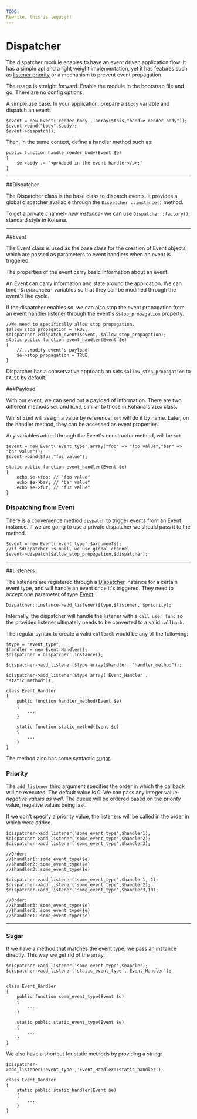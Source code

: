 ```yaml
---
TODO:
Rewrite, this is legacy!!
---
```


# Dispatcher

The dispatcher module enables to have an event driven application flow.
It has a simple api and a light weight implementation, yet it has features such as [listener priority](core/listeners#priority) or a mechanism to prevent event propagation.

The usage is straight forward. Enable the module in the bootstrap file and go. There are no config options.  

A simple use case. In your application, prepare a `$body` variable and dispatch an event:

    $event = new Event('render_body', array($this,"handle_render_body"));
    $event->bind("body",$body);
    $event->dispatch();
    
Then, in the same context, define a handler method such as:

    public function handle_render_body(Event $e)
    {
        $e->body .= "<p>Added in the event handler</p>;"
    }

---

##Dispatcher

The Dispatcher class is the base class to dispatch events. It provides a global dispatcher available through the `Dispatcher ::instance()` method.

To get a private channel- _new instance_- we can use `Dispatcher::factory()`, standard style in Kohana.

---

##Event

The Event class is used as the base class for the creation of Event objects, which are passed as parameters to event handlers when an event is triggered.

The properties of the event carry basic information about an event.

An Event can carry information and state around the application. We can bind- _&referenced_- variables so that they can be modified through the event's live cycle.

If the dispatcher enables so, we can also stop the event propagation from an event handler [listener](core/listeners) through the event's `$stop_propagation` property.

    //We need to specifically allow stop propagation.
    $allow_stop_propagation = TRUE;
    $dispatcher->dispatch_event($event, $allow_stop_propagation);
    static public function event_handler(Event $e)
    {
        //...modify event's payload.
        $e->stop_propagation = TRUE;
    }
Dispatcher has a conservative approach an sets `$allow_stop_propagation` to `FALSE` by default.


###Payload

With our event, we can send out a payload of information. There are two different methods `set` and `bind`, similar to those in Kohana's `View` class.

Whilst `bind` will assign a value by reference, `set` will do it by name. Later, on the handler method, they can be accessed as event properties.

Any variables added through the Event's constructor method, will be `set`.

    $event = new Event('event_type',array("foo" => "foo value","bar" => "bar value"));
    $event->bind($fuz,"fuz value");
    
    static public function event_handler(Event $e)
    {
        echo $e->foo; // "foo value"
        echo $e->bar; // "bar value"
        echo $e->fuz; // "fuz value"
    }

### Dispatching from Event
There is a convenience method `dispatch` to trigger events from an Event instance. If we are going to use a private dispatcher
we should pass it to the method.

    $event = new Event('event_type',$arguments);
    //if $dispatcher is null, we use global channel.
    $event->dispatch($allow_stop_propagation,$dispatcher);
    


---
##Listeners

The listeners are registered through a [Dispatcher](core/dispatcher) instance for a certain event type,
and will handle an event once it's triggered.
They need to accept one parameter of type [Event](core/event).

    Dispatcher::instance->add_listener($type,$listener, $priority);

Internally, the dispatcher will handle the listener with a `call_user_func` so the provided listener ultimately needs to be converted to a valid `callback`.

The regular syntax to create a valid `callback` would be any of the following:
    
    $type = "event_type";
    $handler = new Event_Handler();
    $dispatcher = Dispatcher::instance();
    
    $dispatcher->add_listener($type,array($handler, "handler_method"));
    
    $dispatcher->add_listener($type,array('Event_Handler', "static_method"));
    
    class Event_Handler
    {
        public function handler_method(Event $e)
        {
            ...
        }
        
        static function static_method(Event $e)
        {
            ...
        }
    }

The method also has some syntactic [sugar](#sugar).


### Priority

The `add_listener` third argument specifies the order in which the callback will be executed.
The default value is 0. We can pass any integer value- _negative values as well_.
The queue will be ordered based on the priority value, negative values being last.

If we don't specify a priority value, the listeners will be called in the order in which were added.

    $dispatcher->add_listener('some_event_type',$handler1);
    $dispatcher->add_listener('some_event_type',$handler2);
    $dispatcher->add_listener('some_event_type',$handler3);
    
    //Order:
    //$handler1::some_event_type($e)
    //$handler2::some_event_type($e)
    //$handler3::some_event_type($e)

    $dispatcher->add_listener('some_event_type',$handler1,-2);
    $dispatcher->add_listener('some_event_type',$handler2);
    $dispatcher->add_listener('some_event_type',$handler3,10);
    
    //Order:
    //$handler3::some_event_type($e)
    //$handler2::some_event_type($e)
    //$handler1::some_event_type($e)


---

### Sugar

If we have a method that matches the event type, we pass an instance directly. This way we get rid of the array.

    $dispatcher->add_listener('some_event_type',$handler);
    $dispatcher->add_listener('static_event_type','Event_Handler');
    

    class Event_Handler
    {
        public function some_event_type(Event $e)
        {
            ...
        }
        
        static public static_event_type(Event $e)
        {
            ...
        }        
    }

We also have a shortcut for static methods by providing a string:

    $dispatcher->add_listener('event_type','Event_Handler::static_handler');

    class Event_Handler
    {
        static public static_handler(Event $e)
        {
            ...
        }        
    }